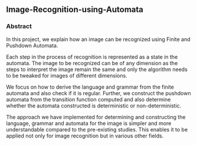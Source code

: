 ## Image-Recognition-using-Automata

### Abstract
In this project, we explain how an image can be recognized using Finite and Pushdown Automata. 

Each step in the process of recognition is represented as a state in the automata. The image to be recognized can be of any dimension as the steps to interpret the image remain the same and only the algorithm needs to be tweaked for images of different dimensions. 

We focus on how to derive the language and grammar from the finite automata and also check if it is regular. Further, we construct the pushdown automata from the transition function computed and also determine whether the automata constructed is deterministic or non-deterministic. 

The approach we have implemented for determining and constructing the language, grammar and automata for the image is simpler and more understandable compared to the pre-existing studies. This enables it to be applied not only for image recognition but in various other fields. 

